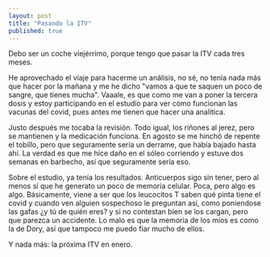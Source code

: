 ```yaml
---
layout: post
title: "Pasando la ITV"
published: true
---
```


Debo ser un coche viejérrimo, porque tengo que pasar la ITV cada tres meses.

He aprovechado el viaje para hacerme un análisis, no sé, no tenía nada más que hacer por la mañana y me he dicho "vamos a que te saquen un poco de sangre, que tienes mucha". Vaaale, es que como me van a poner la tercera dosis y estoy participando en el estudio para ver cómo funcionan las vacunas del covid, pues antes me tienen que hacer una analítica.

Justo después me tocaba la revisión. Todo igual, los riñones al jerez, pero se mantienen y la medicación funciona. En agosto se me hinchó de repente el tobillo, pero que seguramente sería un derrame, que había bajado hasta ahí. La verdad es que me hice daño en el sóleo corriendo y estuve dos semanas en barbecho, así que seguramente sería eso.

Sobre el estudio, ya tenía los resultados. Anticuerpos sigo sin tener, pero al menos sí que he generato un poco de memoria celular. Poca, pero algo es algo. Básicamente, viene a ser que los leucocitos T saben qué pinta tiene el covid y cuando ven alguien sospechoso le preguntan así, como poniendose las gafas ¿y tú de quién eres? y si no contestan bien se los cargan, pero que parezca un accidente. Lo malo es que la memoria de los míos es como la de Dory, así que tampoco me puedo fiar mucho de ellos.

Y nada más: la próxima ITV en enero.
